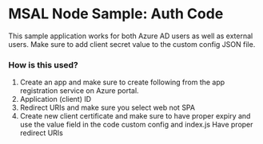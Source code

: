 # MSAL Node Sample:  Auth Code

This sample application works for both Azure AD users as well as external users. Make sure to add client secret value to the custom config JSON file.

### How is this used?

<ol>
<li>Create an app and make sure to create following from the app registration service on Azure portal.</li>
<li>Application (client) ID</li>
  <li>Redirect URIs and make sure you select web not SPA</li>
<li>Create new client certificate and make sure to have proper expiry and use the value field in the code custom config and index.js
  Have proper redirect URIs</li>
</ol>
